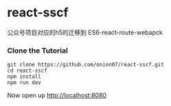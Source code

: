 # react-sscf
公众号项目对应的h5的迁移到 ES6-react-route-webapck
### Clone the Tutorial
```
git clone https://github.com/onion07/react-sscf.git
cd react-sscf
npm install
npm run dev
```


Now open up  [http://localhost:8080](http://localhost:8080)
